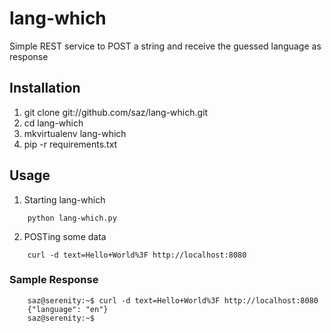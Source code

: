 lang-which
==========

Simple REST service to POST a string and receive the guessed language as response


Installation
------------

1. git clone git://github.com/saz/lang-which.git
2. cd lang-which
3. mkvirtualenv lang-which
4. pip -r requirements.txt

Usage
-----

1. Starting lang-which
```
    python lang-which.py
```

2. POSTing some data
```
    curl -d text=Hello+World%3F http://localhost:8080
```

### Sample Response
```
    saz@serenity:~$ curl -d text=Hello+World%3F http://localhost:8080
    {"language": "en"}
    saz@serenity:~$
```

